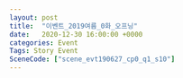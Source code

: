 ```yaml
---
layout: post
title:  "이벤트_2019여름_0화_오프닝"
date:   2020-12-30 16:00:00 +0000
categories: Event
Tags: Story Event
SceneCode: ["scene_evt190627_cp0_q1_s10"]
---
```

